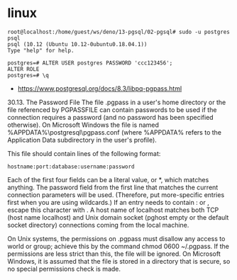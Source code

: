 # linux

```
root@localhost:/home/guest/ws/deno/13-pgsql/02-pgsql# sudo -u postgres psql
psql (10.12 (Ubuntu 10.12-0ubuntu0.18.04.1))
Type "help" for help.

postgres=# ALTER USER postgres PASSWORD 'ccc123456';
ALTER ROLE
postgres=# \q
```



* https://www.postgresql.org/docs/8.3/libpq-pgpass.html

30.13. The Password File
The file .pgpass in a user's home directory or the file referenced by PGPASSFILE can contain passwords to be used if the connection requires a password (and no password has been specified otherwise). On Microsoft Windows the file is named %APPDATA%\postgresql\pgpass.conf (where %APPDATA% refers to the Application Data subdirectory in the user's profile).

This file should contain lines of the following format:

    hostname:port:database:username:password
   
Each of the first four fields can be a literal value, or *, which matches anything. The password field from the first line that matches the current connection parameters will be used. (Therefore, put more-specific entries first when you are using wildcards.) If an entry needs to contain : or \, escape this character with \. A host name of localhost matches both TCP (host name localhost) and Unix domain socket (pghost empty or the default socket directory) connections coming from the local machine.

On Unix systems, the permissions on .pgpass must disallow any access to world or group; achieve this by the command chmod 0600 ~/.pgpass. If the permissions are less strict than this, the file will be ignored. On Microsoft Windows, it is assumed that the file is stored in a directory that is secure, so no special permissions check is made.

